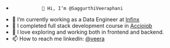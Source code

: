 -                👋 Hi, I’m @SaggurthiVeeraphani
- 💼 I’m currently working as a Data Engineer at [Infinx](https://www.infinx.com/) 
- 🌱 I completed full stack development course in [Acciojob](https://acciojob.com/)
- 🧭 I love exploring and working both in frontend and backend.
- 📫 How to reach me    linkedln: [@veera](https://www.linkedin.com/in/veera-phani-b6968b143/)

<!---
SaggurthiVeeraphani/SaggurthiVeeraphani is a ✨ special ✨ repository because its `README.md` (this file) appears on your GitHub profile.
You can click the Preview link to take a look at your changes.
--->
